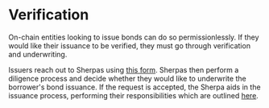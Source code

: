 # Verification

On-chain entities looking to issue bonds can do so permissionlessly. If they would like their issuance to be verified, they must go through verification and underwriting.

Issuers reach out to Sherpas using [this form](verification.md#undefined). Sherpas then perform a diligence process and decide whether they would like to underwrite the borrower's bond issuance. If the request is accepted, the Sherpa aids in the issuance process, performing their responsibilities which are outlined [here](../sherpas.md).

